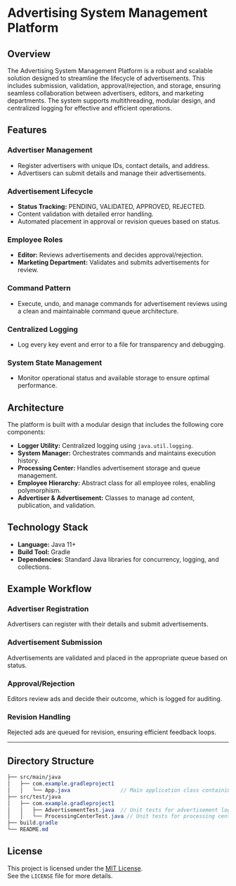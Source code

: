 # Advertising System Management Platform

## Overview
The Advertising System Management Platform is a robust and scalable solution designed to streamline the lifecycle of advertisements. This includes submission, validation, approval/rejection, and storage, ensuring seamless collaboration between advertisers, editors, and marketing departments. The system supports multithreading, modular design, and centralized logging for effective and efficient operations.

## Features

### Advertiser Management
- Register advertisers with unique IDs, contact details, and address.
- Advertisers can submit details and manage their advertisements.

### Advertisement Lifecycle
- **Status Tracking:** PENDING, VALIDATED, APPROVED, REJECTED.
- Content validation with detailed error handling.
- Automated placement in approval or revision queues based on status.

### Employee Roles
- **Editor:** Reviews advertisements and decides approval/rejection.
- **Marketing Department:** Validates and submits advertisements for review.

### Command Pattern
- Execute, undo, and manage commands for advertisement reviews using a clean and maintainable command queue architecture.

### Centralized Logging
- Log every key event and error to a file for transparency and debugging.

### System State Management
- Monitor operational status and available storage to ensure optimal performance.

## Architecture
The platform is built with a modular design that includes the following core components:

- **Logger Utility:** Centralized logging using `java.util.logging`.
- **System Manager:** Orchestrates commands and maintains execution history.
- **Processing Center:** Handles advertisement storage and queue management.
- **Employee Hierarchy:** Abstract class for all employee roles, enabling polymorphism.
- **Advertiser & Advertisement:** Classes to manage ad content, publication, and validation.

## Technology Stack
- **Language:** Java 11+
- **Build Tool:** Gradle
- **Dependencies:** Standard Java libraries for concurrency, logging, and collections.

## Example Workflow

### Advertiser Registration
Advertisers can register with their details and submit advertisements.

### Advertisement Submission
Advertisements are validated and placed in the appropriate queue based on status.

### Approval/Rejection
Editors review ads and decide their outcome, which is logged for auditing.

### Revision Handling
Rejected ads are queued for revision, ensuring efficient feedback loops.

---

## Directory Structure
```scss
├── src/main/java
│   ├── com.example.gradleproject1
│   │   └── App.java                // Main application class containing all logic
├── src/test/java
│   ├── com.example.gradleproject1
│   │   ├── AdvertisementTest.java  // Unit tests for advertisement logic
│   │   └── ProcessingCenterTest.java // Unit tests for processing center logic
├── build.gradle
└── README.md
```

## License

This project is licensed under the [MIT License](LICENSE).  
See the `LICENSE` file for more details.




 
